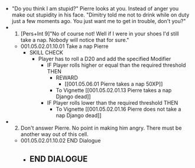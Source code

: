 - "Do you think I am stupid?" Pierre looks at you. Instead of anger you make out stupidity in his face. "Dimitry told me not to drink while on duty just a few moments ago. You just want me to get in trouble, don't you?"
- 1. [Pers+Int 9]"No of course not! Well if I were in your shoes I'd still take a nap. Nobody will notice that for sure."
	- 001.05.02.01.10.01 Take a nap Pierre
		- SKILL CHECK
			- Player has to roll a D20 and add the specified Modifier
				- IF Player rolls higher or equal than the required threshold THEN
					- REWARD
						- [[001.05.06.01 Pierre takes a nap 50XP]]
					- To Vignette [[001.05.02.01.13 Pierre takes a nap Django dead]]
				- IF Player rolls lower than the required threshold THEN
					- To Vignette [[001.05.02.01.16 Pierre does not take a nap Django dead]]
- 2. Don't answer Pierre. No point in making him angry. There must be another way out of this cell.
	- 001.05.02.01.10.02 END Dialogue
		- END DIALOGUE
			-